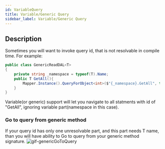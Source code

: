 ```yaml
---
id: VariableQuery
title: Variable/Generic Query
sidebar_label: Variable/Generic Query
---
```


## Description
Sometimes you will want to invoke query id, that is not resolvable in compile time.
For example:
```C#
public class GenericReadDAL<T>
{
    private string _namespace = typeof(T).Name;
    public T GetAll(){
        Mapper.Instance().QueryForObject<int>($"{_namespace}.GetAll", true);
    }
}
```
Variable(or generic) support will let you navigate to all statments with id of "GetAll", ignoring variable part(namespace in this case).
### Go to query from generic method
If your query id has only one unresolvable part, and this part needs T name, than you will have ability to Go to query from your generic method signature.
![gif-genericGoToQuery](assets/GenericGoToQuery.gif)

